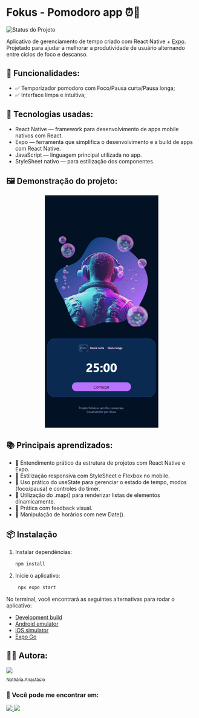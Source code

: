 # Fokus - Pomodoro app ⏰🍅
![Status do Projeto](https://img.shields.io/badge/status-em%20desenvolvimento-yellow)


Aplicativo de gerenciamento de tempo criado com React Native + [Expo](https://expo.dev). Projetado para ajudar a melhorar a produtividade de usuário alternando entre ciclos de foco e descanso.

## 📲 Funcionalidades:
- ✅ Temporizador pomodoro com Foco/Pausa curta/Pausa longa;
- ✅ Interface limpa e intuitiva;

## 🚀 Tecnologias usadas:
- React Native — framework para desenvolvimento de apps mobile nativos com React.
- Expo — ferramenta que simplifica o desenvolvimento e a build de apps com React Native.
- JavaScript — linguagem principal utilizada no app.
- StyleSheet nativo — para estilização dos componentes.

## 🖼 Demonstração do projeto:
<p align="center">
  <img src="demonstracao_do_app.gif" alt="Demo do app Pomodoro" width="300"/>
</p>

## 📚 Principais aprendizados:
- 📌 Entendimento prático da estrutura de projetos com React Native e Expo.
- 📌 Estilização responsiva com StyleSheet e Flexbox no mobile.
- 📌 Uso prático do useState para gerenciar o estado de tempo, modos (foco/pausa) e controles do timer.
- 📌 Utilização do .map() para renderizar listas de elementos dinamicamente.
- 📌 Prática com feedback visual.
- 📌 Manipulação de horários com new Date().

## 📦 Instalação 

1. Instalar dependências:

   ```bash
   npm install
   ```

2. Inicie o aplicativo:

   ```bash
    npx expo start
   ```

No terminal, você encontrará as seguintes alternativas para rodar o aplicativo:

- [Development build](https://docs.expo.dev/develop/development-builds/introduction/)
- [Android emulator](https://docs.expo.dev/workflow/android-studio-emulator/)
- [iOS simulator](https://docs.expo.dev/workflow/ios-simulator/)
- [Expo Go](https://expo.dev/go)


## 👩‍💻 Autora:

[<img loading="lazy" src="https://avatars.githubusercontent.com/u/172634421?v=4" width=115><br><sub>Nathália Anastácio</sub>](https://github.com/nath-anastacio)

### 💬 Você pode me encontrar em:
<div>
  <a href="https://www.linkedin.com/in/nathalia-anastacio/" target="_blank"><img src= "https://img.shields.io/badge/-LinkedIn-%230077B5?style=for-the-badge&logo=linkedin&logoColor=white" target="_blank"/> </a>
  <a href = "mailto:nathanastacio@gmail.com"><img loading="lazy" src="https://img.shields.io/badge/Gmail-D14836?style=for-the-badge&logo=gmail&logoColor=white" target="_blank"></a>
</div>
